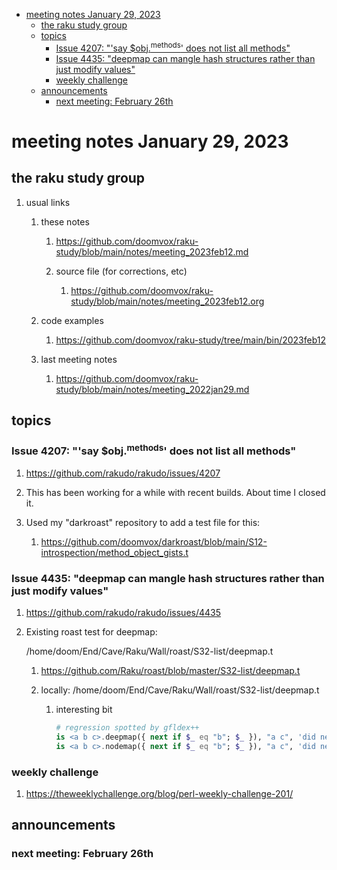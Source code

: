 - [meeting notes January 29, 2023](#org5a8d4e9)
  - [the raku study group](#org6c453e1)
  - [topics](#org7bfa252)
    - [Issue 4207: "'say $obj.<sup>methods</sup>' does not list all methods"](#org313f2e5)
    - [Issue 4435: "deepmap can mangle hash structures rather than just modify values"](#org89d6677)
    - [weekly challenge](#orgb4c78c1)
  - [announcements](#orge89f044)
    - [next meeting: February 26th](#org90bb2ea)


<a id="org5a8d4e9"></a>

# meeting notes January 29, 2023


<a id="org6c453e1"></a>

## the raku study group

1.  usual links

    1.  these notes
    
        1.  <https://github.com/doomvox/raku-study/blob/main/notes/meeting_2023feb12.md>
        
        2.  source file (for corrections, etc)
        
            1.  <https://github.com/doomvox/raku-study/blob/main/notes/meeting_2023feb12.org>
    
    2.  code examples
    
        1.  <https://github.com/doomvox/raku-study/tree/main/bin/2023feb12>
    
    3.  last meeting notes
    
        1.  <https://github.com/doomvox/raku-study/blob/main/notes/meeting_2022jan29.md>


<a id="org7bfa252"></a>

## topics


<a id="org313f2e5"></a>

### Issue 4207: "'say $obj.<sup>methods</sup>' does not list all methods"

1.  <https://github.com/rakudo/rakudo/issues/4207>

2.  This has been working for a while with recent builds.  About time I closed it.

3.  Used my "darkroast" repository to add a test file for this:

    1.  <https://github.com/doomvox/darkroast/blob/main/S12-introspection/method_object_gists.t>


<a id="org89d6677"></a>

### Issue 4435: "deepmap can mangle hash structures rather than just modify values"

1.  <https://github.com/rakudo/rakudo/issues/4435>

2.  Existing roast test for deepmap:

    /home/doom/End/Cave/Raku/Wall/roast/S32-list/deepmap.t
    
    1.  <https://github.com/Raku/roast/blob/master/S32-list/deepmap.t>
    
    2.  locally: /home/doom/End/Cave/Raku/Wall/roast/S32-list/deepmap.t
    
        1.  interesting bit
        
            ```raku
            # regression spotted by gfldex++
            is <a b c>.deepmap({ next if $_ eq "b"; $_ }), "a c", 'did next work';
            is <a b c>.nodemap({ next if $_ eq "b"; $_ }), "a c", 'did next work';
            ```


<a id="orgb4c78c1"></a>

### weekly challenge

1.  <https://theweeklychallenge.org/blog/perl-weekly-challenge-201/>


<a id="orge89f044"></a>

## announcements


<a id="org90bb2ea"></a>

### next meeting: February 26th
